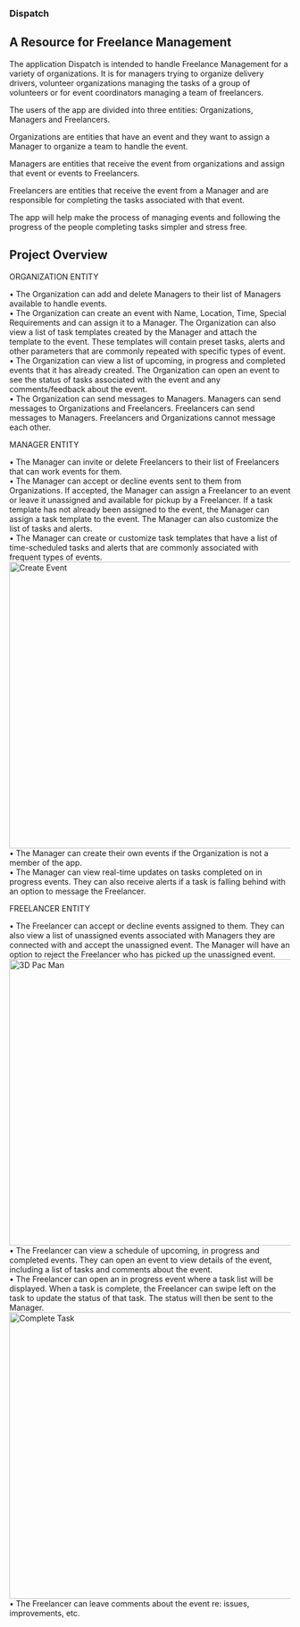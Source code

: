 ### Dispatch
## A Resource for Freelance Management



The application Dispatch is intended to handle Freelance Management for a variety of organizations. It is for managers trying to organize delivery drivers, volunteer organizations managing the tasks of a group of volunteers or for event coordinators managing a team of freelancers.

The users of the app are divided into three entities: Organizations, Managers and Freelancers.

Organizations are entities that have an event and they want to assign a Manager to organize a team to handle the event.

Managers are entities that receive the event from organizations and assign that event or events to Freelancers. 

Freelancers are entities that receive the event from a Manager and are responsible for completing the tasks associated with that event.

The app will help make the process of managing events and following the progress of the people completing tasks simpler and stress free.


## Project Overview
ORGANIZATION ENTITY

•	The Organization can add and delete Managers to their list of Managers available to handle events. </br>
•	The Organization can create an event with Name, Location, Time, Special Requirements and can assign it to a Manager. The Organization can also view a list of task templates created by the Manager and attach the template to the event. These templates will contain preset tasks, alerts and other parameters that are commonly repeated with specific types of event. </br>
•	The Organization can view a list of upcoming, in progress and completed events that it has already created. The Organization can open an event to see the status of tasks associated with the event and any comments/feedback about the event. </br>
•	The Organization can send messages to Managers. Managers can send messages to Organizations and Freelancers. Freelancers can send messages to Managers. Freelancers  and Organizations cannot message each other. </br>

MANAGER ENTITY

•	The Manager can invite or delete Freelancers to their list of Freelancers that can work events for them. </br>
•	The Manager can accept or decline events sent to them from Organizations. If accepted, the Manager can assign a Freelancer to an event or leave it unassigned and available for pickup by a Freelancer. If a task template has not already been assigned to the event, the Manager can assign a task template to the event. The Manager can also customize the list of tasks and alerts.</br>
•	The Manager can create or customize task templates that have a list of time-scheduled tasks and alerts that are commonly associated with frequent types of events. </br>
<img align = "top" alt="Create Event" width = 512px src = "https://media.giphy.com/media/8PdJlCHqgol5nYBMg5/giphy.gif" />
•	The Manager  can create their own events if the Organization  is not a member of the app. </br>
•	The Manager can view real-time updates on tasks completed on in progress events. They can also receive alerts if a task is falling behind with an option to message the Freelancer.</br>

FREELANCER ENTITY

•	The Freelancer can accept or decline events assigned to them. They can also view a list of unassigned events associated with Managers they are connected with and accept the unassigned event. The Manager will have an option to reject the Freelancer who has picked up the unassigned event.</br>
<img align = "top" alt="3D Pac Man" width = 512px src = "https://media.giphy.com/media/P32W4YOuCXvGe3yWot/giphy.gif" />
•	The Freelancer can view a schedule of upcoming, in progress and completed events. They can open an event to view details of the event, including a list of tasks and comments about the event. </br>
•	The Freelancer can open an in progress event where a task list will be displayed. When a task is complete, the Freelancer can swipe left on the task to update the status of that task. The status will then be sent to the Manager.</br>
<img align = "top" alt="Complete Task" width = 512px src = "https://media.giphy.com/media/zqdAKEKM5Pyqniu0qS/giphy.gif" /> 
</br>
•	The Freelancer can leave comments about the event re: issues, improvements, etc.</br>
